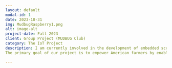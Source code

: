 ```yaml
---
layout: default
modal-id: 1
date: 2023-10-31
img: MudbugRaspberry1.png
alt: image-alt
project-date: Fall 2023
client: Group Project (MUDBUG Club)
category: The IoT Project
description: I am currently involved in the development of embedded scripting, hardware, and software to establish a resilient LoRaWAN network that connects Arduino devices and Raspberry Pi. I designed the entire network system, collaborating with a talented team focused on creating sensor modules powered by solar energy. Leveraging the LoRaWAN mesh network, our sensor modules transmit data to a Raspberry Pi, which then uploads the information to Google Firebase. I also developed a mobile app that tracks all the module devices deployed on farms, offering real-time and historical data visualization, including graphing functions.
The primary goal of our project is to empower American farmers by enabling them to remotely monitor soil quality, automate plant watering, and generate valuable insights on compost and bacterial activity—all with minimal energy consumption. We are also exploring the integration of renewable energy sources, such as solar power, to further enhance the system's sustainability. It is important to note that this project is still ongoing.

---
```

